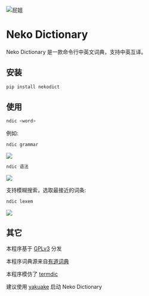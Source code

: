 ![屁姐](banner.jpg)
# Neko Dictionary
Neko Dictionary 是一款命令行中英文词典，支持中英互译。

## 安装
```bash
pip install nekodict
```

## 使用
```bash
ndic <word>
```

例如:
```bash
ndic grammar
```
![](example1.jpg)
```bash
ndic 语法
```
![](example2.jpg)

支持模糊搜索，选取最接近的词条:
```bash
ndic lexem
```
![](example3.jpg)


## 其它
本程序基于 [GPLv3](LICENSE) 分发

本程序词典源来自[有道词典](https://dict.youdao.com)

本程序模仿了 [termdic](https://github.com/hzwer/termdic)

建议使用 [yakuake](https://apps.kde.org/yakuake/) 启动 Neko Dictionary